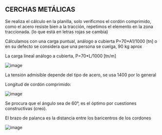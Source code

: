  ## CERCHAS METÁLICAS

Se realiza el cálculo en la planilla, solo verificmos el cordón comprimido, como el acero resiste bien a la tracción, repetimos el elemento en la zona traccionada. (lo que está en letras rojas se cambia)

Cálculamos con una carga puntual, análogo a cubierta P=70*A1/1000 [tn] o en su defecto se considera que una persona se cuelga, 90 kg aprox

La carga lineal análogo a cubierta, P=70*L/1000 [tn/m]

![image](https://github.com/miligalarza/FUNDAMENTA-ING/assets/143607366/30ff0b40-c208-43c2-94b4-7b3b93a36ca5)

La tensión admisible depende del tipo de acero, se usa 1400 por lo general

Longitud de cordón comprimido:

![image](https://github.com/miligalarza/FUNDAMENTA-ING/assets/143607366/b3fcff9a-6e2b-4bc5-895d-75fa5ee70c6f)

Se procura que el ángulo sea de 60°, es el óptimo por cuestiones constructivas (creo).

El brazo de palanca es la distancia entre los baricentros de los cordones 

![image](https://github.com/miligalarza/FUNDAMENTA-ING/assets/143607366/5afd3751-e8e7-40cf-896a-4dbc2ebd6ade)

